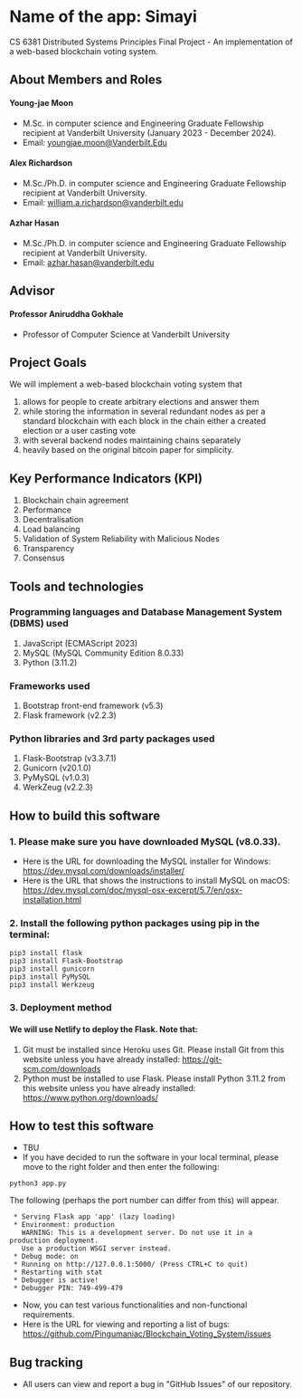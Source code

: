 # Name of the app: Simayi
CS 6381 Distributed Systems Principles Final Project - An implementation of a web-based blockchain voting system.

## About Members and Roles

#### Young-jae Moon
* M.Sc. in computer science and Engineering Graduate Fellowship recipient at Vanderbilt University (January 2023 - December 2024).
* Email: youngjae.moon@Vanderbilt.Edu

#### Alex Richardson
* M.Sc./Ph.D. in computer science and Engineering Graduate Fellowship recipient at Vanderbilt University.
* Email: william.a.richardson@vanderbilt.edu

#### Azhar Hasan
* M.Sc./Ph.D. in computer science and Engineering Graduate Fellowship recipient at Vanderbilt University.
* Email: azhar.hasan@vanderbilt.edu

## Advisor

#### Professor Aniruddha Gokhale
* Professor of Computer Science at Vanderbilt University

## Project Goals

We will implement a web-based blockchain voting system that 
1. allows for people to create arbitrary elections and answer them
2. while storing the information in several redundant nodes as per a standard blockchain with each block in the chain either a created election or a user casting vote
3. with several backend nodes maintaining chains separately
4. heavily based on the original bitcoin paper for simplicity.

## Key Performance Indicators (KPI)

1. Blockchain chain agreement
2. Performance
3. Decentralisation
4. Load balancing
5. Validation of System Reliability with Malicious Nodes
6. Transparency
7. Consensus

## Tools and technologies

### Programming languages and Database Management System (DBMS) used

1. JavaScript (ECMAScript 2023)
2. MySQL (MySQL Community Edition 8.0.33)
3. Python (3.11.2)

### Frameworks used

1. Bootstrap front-end framework (v5.3)
2. Flask framework (v2.2.3)

### Python libraries and 3rd party packages used

1. Flask-Bootstrap (v3.3.7.1)
2. Gunicorn (v20.1.0)
3. PyMySQL (v1.0.3)
4. WerkZeug (v2.2.3)

## How to build this software

### 1. Please make sure you have downloaded MySQL (v8.0.33).

* Here is the URL for downloading the MySQL installer for Windows: https://dev.mysql.com/downloads/installer/
* Here is the URL that shows the instructions to install MySQL on macOS: https://dev.mysql.com/doc/mysql-osx-excerpt/5.7/en/osx-installation.html 

### 2. Install the following python packages using pip in the terminal:

```
pip3 install flask 
pip3 install Flask-Bootstrap
pip3 install gunicorn
pip3 install PyMySQL
pip3 install Werkzeug
```

### 3. Deployment method

#### We will use Netlify to deploy the Flask. Note that:
 1. Git must be installed since Heroku uses Git. Please install Git from this website unless you have already installed: https://git-scm.com/downloads
 2. Python must be installed to use Flask. Please install Python 3.11.2 from this website unless you have already installed: https://www.python.org/downloads/

## How to test this software

* TBU
* If you have decided to run the software in your local terminal, please move to the right folder and then enter the following:
```
python3 app.py
```
The following (perhaps the port number can differ from this) will appear. 
```
 * Serving Flask app 'app' (lazy loading)
 * Environment: production
   WARNING: This is a development server. Do not use it in a production deployment.
   Use a production WSGI server instead.
 * Debug mode: on
 * Running on http://127.0.0.1:5000/ (Press CTRL+C to quit)
 * Restarting with stat
 * Debugger is active!
 * Debugger PIN: 749-499-479
```
* Now, you can test various functionalities and non-functional requirements. 
* Here is the URL for viewing and reporting a list of bugs: https://github.com/Pingumaniac/Blockchain_Voting_System/issues

## Bug tracking

* All users can view and report a bug in "GitHub Issues" of our repository. 
